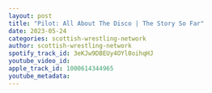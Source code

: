 ```yaml
---
layout: post
title: "Pilot: All About The Disco | The Story So Far"
date: 2023-05-24
categories: scottish-wrestling-network
author: scottish-wrestling-network
spotify_track_id: 3eKJw9DBEUy4OYl0oihqHJ
youtube_video_id: 
apple_track_id: 1000614344965
youtube_metadata: 
---
```

